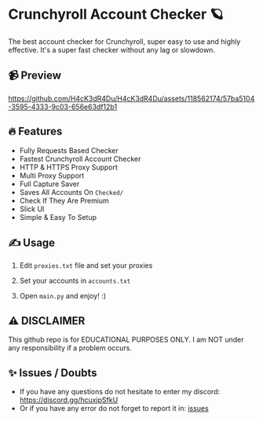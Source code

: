 # Crunchyroll Account Checker 🪐
The best account checker for Crunchyroll, super easy to use and highly effective. It's a super fast checker without any lag or slowdown.

## 📹 Preview

https://github.com/H4cK3dR4Du/H4cK3dR4Du/assets/118562174/57ba5104-3595-4333-9c03-656e63df12b1

## 🔥 Features
- Fully Requests Based Checker
- Fastest Crunchyroll Account Checker
- HTTP & HTTPS Proxy Support
- Multi Proxy Support
- Full Capture Saver
- Saves All Accounts On `Checked/`
- Check If They Are Premium
- Slick UI
- Simple & Easy To Setup

## ✍️ Usage
1. Edit `proxies.txt` file and set your proxies
   
2. Set your accounts in `accounts.txt`

3. Open `main.py` and enjoy! :)

## ⚠️ DISCLAIMER
This github repo is for EDUCATIONAL PURPOSES ONLY. I am NOT under any responsibility if a problem occurs.

## ✨ Issues / Doubts

- If you have any questions do not hesitate to enter my discord: https://discord.gg/hcuxjpSfkU
- Or if you have any error do not forget to report it in: [issues](https://github.com/H4cK3dR4Du/Crunchyroll-Account-Checker/issues/new)
